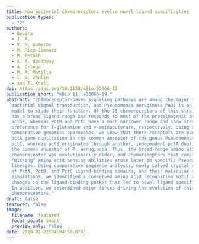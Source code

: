 ```yaml
---
title: How bacterial chemoreceptors evolve novel ligand specificities
publication_types:
  - "2"
authors:
  - Gavira
  - J. A.
  - V. M. Gumerov
  - M. Rico-Jimenez
  - M. Petukh
  - A. A. Upadhyay
  - A. Ortega
  - M. A. Matilla
  - I. B. Zhulin
  - and T. Krell
doi: https://doi.org/10.1128/mBio.03066-19
publication_short: "mBio 11: e03066-19."
abstract: "Chemoreceptor-based signaling pathways are among the major modes of
  bacterial signal transduction, and Pseudomonas aeruginosa PAO1 is an important
  model to study their function. Of the 26 chemoreceptors of this strain, PctA
  has a broad ligand range and responds to most of the proteinogenic amino
  acids, whereas PctB and PctC have a much narrower range and show strong ligand
  preference for l-glutamine and γ-aminobutyrate, respectively. Using several
  comparative genomics approaches, we show that these receptors are paralogs:
  pctA gene duplication in the common ancestor of the genus Pseudomonas led to
  pctC, whereas pctB originated through another, independent pctA duplication in
  the common ancestor of P. aeruginosa. Thus, the broad-range amino acid
  chemoreceptor was evolutionarily older, and chemoreceptors that complemented
  “missing” amino acid sensing abilities arose later in specific Pseudomonas
  lineages. Using comparative sequence analysis, newly solved crystal structures
  of PctA, PctB, and PctC ligand-binding domains, and their molecular dynamics
  simulations, we identified a conserved amino acid recognition motif and
  changes in the ligand-binding pocket that led to novel ligand specificities.
  In addition, we determined major forces driving the evolution of this group of
  chemoreceptors."
draft: false
featured: false
image:
  filename: featured
  focal_point: Smart
  preview_only: false
date: 2020-01-22T04:04:58.073Z
---
```

